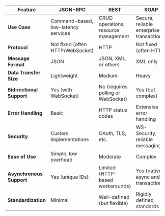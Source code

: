 | Feature                  | JSON-RPC                             | REST                                     | SOAP                                       |
|--------------------------|--------------------------------------|------------------------------------------|--------------------------------------------|
| **Use Case**             | Command-based, low-latency services | CRUD operations, resource management     | Secure, reliable enterprise transactions   |
| **Protocol**             | Not fixed (often HTTP/WebSocket)    | HTTP                                     | Not fixed (often HTTP)                     |
| **Message Format**       | JSON                                 | JSON, XML, or others                     | XML only                                   |
| **Data Transfer Size**   | Lightweight                         | Medium                                   | Heavy                                      |
| **Bidirectional Support**| Yes (with WebSocket)                | No (requires polling or WebSocket)       | Yes (but complex)                          |
| **Error Handling**       | Basic                               | HTTP status codes                        | Extensive error handling                   |
| **Security**             | Custom implementations              | OAuth, TLS, etc.                         | WS-Security, reliable messaging            |
| **Ease of Use**          | Simple, low overhead                | Moderate                                 | Complex                                    |
| **Asynchronous Support** | Yes (unique IDs)                    | Limited (HTTP-based workarounds)         | Yes (native async and transactions)        |
| **Standardization**      | Minimal                             | Well-defined (but flexible)              | Rigidly defined standards                  |
